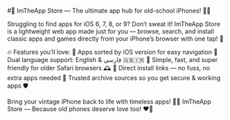 #🚀 ImTheApp Store — The ultimate app hub for old-school iPhones! 📱✨

Struggling to find apps for iOS 6, 7, 8, or 9? Don’t sweat it! ImTheApp Store is a lightweight web app made just for you — browse, search, and install classic apps and games directly from your iPhone’s browser with one tap! 🎉

🔥 Features you’ll love:
🔹 Apps sorted by iOS version for easy navigation
🔹 Dual language support: English & فارسی 🇬🇧🇮🇷
🔹 Simple, fast, and super friendly for older Safari browsers 🕰️
🔹 Direct install links — no fuss, no extra apps needed
🔹 Trusted archive sources so you get secure & working apps 🛡️

Bring your vintage iPhone back to life with timeless apps! 🚀✨
ImTheApp Store — Because old phones deserve love too! ❤️📲
